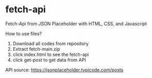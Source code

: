 # fetch-api
Fetch-Api from JSON Placeholder with HTML, CSS, and Javascript

How to use files?
1. Download all codes from repository
2. Extract fetch-main.zip
3. click index.html to see the fetch-api
4. click get-post to get data from API

API source: https://jsonplaceholder.typicode.com/posts
